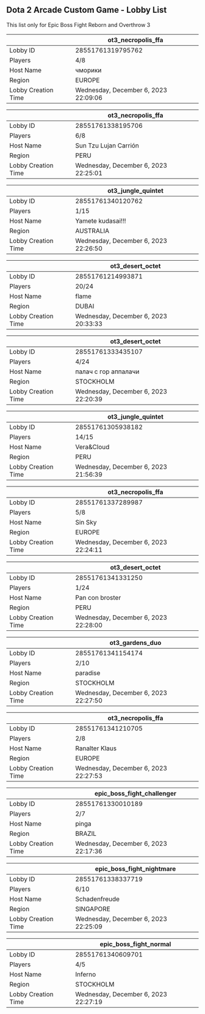 ## Dota 2 Arcade Custom Game - Lobby List

This list only for Epic Boss Fight Reborn and Overthrow 3

|  | ot3_necropolis_ffa |
| ------ | ------ |
| Lobby ID | 28551761319795762 |
| Players | 4/8 |
| Host Name | чморики |
| Region | EUROPE |
| Lobby Creation Time | Wednesday, December 6, 2023 22:09:06 |


|  | ot3_necropolis_ffa |
| ------ | ------ |
| Lobby ID | 28551761338195706 |
| Players | 6/8 |
| Host Name | Sun Tzu Lujan Carrión |
| Region | PERU |
| Lobby Creation Time | Wednesday, December 6, 2023 22:25:01 |


|  | ot3_jungle_quintet |
| ------ | ------ |
| Lobby ID | 28551761340120762 |
| Players | 1/15 |
| Host Name | Yamete kudasai!!! |
| Region | AUSTRALIA |
| Lobby Creation Time | Wednesday, December 6, 2023 22:26:50 |


|  | ot3_desert_octet |
| ------ | ------ |
| Lobby ID | 28551761214993871 |
| Players | 20/24 |
| Host Name | flame |
| Region | DUBAI |
| Lobby Creation Time | Wednesday, December 6, 2023 20:33:33 |


|  | ot3_desert_octet |
| ------ | ------ |
| Lobby ID | 28551761333435107 |
| Players | 4/24 |
| Host Name | палач с гор аппалачи |
| Region | STOCKHOLM |
| Lobby Creation Time | Wednesday, December 6, 2023 22:20:39 |


|  | ot3_jungle_quintet |
| ------ | ------ |
| Lobby ID | 28551761305938182 |
| Players | 14/15 |
| Host Name | Vera&Cloud |
| Region | PERU |
| Lobby Creation Time | Wednesday, December 6, 2023 21:56:39 |


|  | ot3_necropolis_ffa |
| ------ | ------ |
| Lobby ID | 28551761337289987 |
| Players | 5/8 |
| Host Name | Sin Sky |
| Region | EUROPE |
| Lobby Creation Time | Wednesday, December 6, 2023 22:24:11 |


|  | ot3_desert_octet |
| ------ | ------ |
| Lobby ID | 28551761341331250 |
| Players | 1/24 |
| Host Name | Pan con broster |
| Region | PERU |
| Lobby Creation Time | Wednesday, December 6, 2023 22:28:00 |


|  | ot3_gardens_duo |
| ------ | ------ |
| Lobby ID | 28551761341154174 |
| Players | 2/10 |
| Host Name | paradise |
| Region | STOCKHOLM |
| Lobby Creation Time | Wednesday, December 6, 2023 22:27:50 |


|  | ot3_necropolis_ffa |
| ------ | ------ |
| Lobby ID | 28551761341210705 |
| Players | 2/8 |
| Host Name | Ranalter Klaus |
| Region | EUROPE |
| Lobby Creation Time | Wednesday, December 6, 2023 22:27:53 |


|  | epic_boss_fight_challenger |
| ------ | ------ |
| Lobby ID | 28551761330010189 |
| Players | 2/7 |
| Host Name | pinga |
| Region | BRAZIL |
| Lobby Creation Time | Wednesday, December 6, 2023 22:17:36 |


|  | epic_boss_fight_nightmare |
| ------ | ------ |
| Lobby ID | 28551761338337719 |
| Players | 6/10 |
| Host Name | Schadenfreude |
| Region | SINGAPORE |
| Lobby Creation Time | Wednesday, December 6, 2023 22:25:09 |


|  | epic_boss_fight_normal |
| ------ | ------ |
| Lobby ID | 28551761340609701 |
| Players | 4/5 |
| Host Name | Inferno |
| Region | STOCKHOLM |
| Lobby Creation Time | Wednesday, December 6, 2023 22:27:19 |


